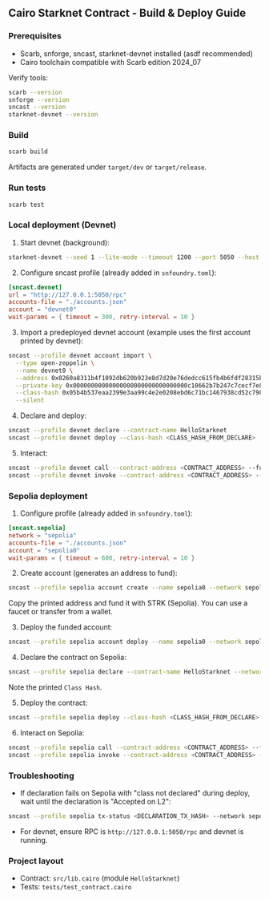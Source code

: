 ## Cairo Starknet Contract - Build & Deploy Guide

### Prerequisites
- Scarb, snforge, sncast, starknet-devnet installed (asdf recommended)
- Cairo toolchain compatible with Scarb edition 2024_07

Verify tools:
```bash
scarb --version
snforge --version
sncast --version
starknet-devnet --version
```

### Build
```bash
scarb build
```
Artifacts are generated under `target/dev` or `target/release`.

### Run tests
```bash
scarb test
```

### Local deployment (Devnet)
1) Start devnet (background):
```bash
starknet-devnet --seed 1 --lite-mode --timeout 1200 --port 5050 --host 127.0.0.1 > /tmp/devnet.log 2>&1 &
```

2) Configure sncast profile (already added in `snfoundry.toml`):
```toml
[sncast.devnet]
url = "http://127.0.0.1:5050/rpc"
accounts-file = "./accounts.json"
account = "devnet0"
wait-params = { timeout = 300, retry-interval = 10 }
```

3) Import a predeployed devnet account (example uses the first account printed by devnet):
```bash
sncast --profile devnet account import \
  --type open-zeppelin \
  --name devnet0 \
  --address 0x0260a8311b4f1092db620b923e8d7d20e76dedcc615fb4b6fdf28315b81de201 \
  --private-key 0x00000000000000000000000000000000c10662b7b247c7cecf7e8a30726cff12 \
  --class-hash 0x05b4b537eaa2399e3aa99c4e2e0208ebd6c71bc1467938cd52c798c601e43564 \
  --silent
```

4) Declare and deploy:
```bash
sncast --profile devnet declare --contract-name HelloStarknet
sncast --profile devnet deploy --class-hash <CLASS_HASH_FROM_DECLARE>
```

5) Interact:
```bash
sncast --profile devnet call --contract-address <CONTRACT_ADDRESS> --function get_balance
sncast --profile devnet invoke --contract-address <CONTRACT_ADDRESS> --function increase_balance --calldata 42
```

### Sepolia deployment
1) Configure profile (already added in `snfoundry.toml`):
```toml
[sncast.sepolia]
network = "sepolia"
accounts-file = "./accounts.json"
account = "sepolia0"
wait-params = { timeout = 600, retry-interval = 10 }
```

2) Create account (generates an address to fund):
```bash
sncast --profile sepolia account create --name sepolia0 --network sepolia
```
Copy the printed address and fund it with STRK (Sepolia). You can use a faucet or transfer from a wallet.

3) Deploy the funded account:
```bash
sncast --profile sepolia account deploy --name sepolia0 --network sepolia
```

4) Declare the contract on Sepolia:
```bash
sncast --profile sepolia declare --contract-name HelloStarknet --network sepolia
```
Note the printed `Class Hash`.

5) Deploy the contract:
```bash
sncast --profile sepolia deploy --class-hash <CLASS_HASH_FROM_DECLARE> --network sepolia
```

6) Interact on Sepolia:
```bash
sncast --profile sepolia call --contract-address <CONTRACT_ADDRESS> --function get_balance --network sepolia
sncast --profile sepolia invoke --contract-address <CONTRACT_ADDRESS> --function increase_balance --calldata 42 --network sepolia
```

### Troubleshooting
- If declaration fails on Sepolia with "class not declared" during deploy, wait until the declaration is "Accepted on L2":
```bash
sncast --profile sepolia tx-status <DECLARATION_TX_HASH> --network sepolia
```
- For devnet, ensure RPC is `http://127.0.0.1:5050/rpc` and devnet is running.

### Project layout
- Contract: `src/lib.cairo` (module `HelloStarknet`)
- Tests: `tests/test_contract.cairo`

